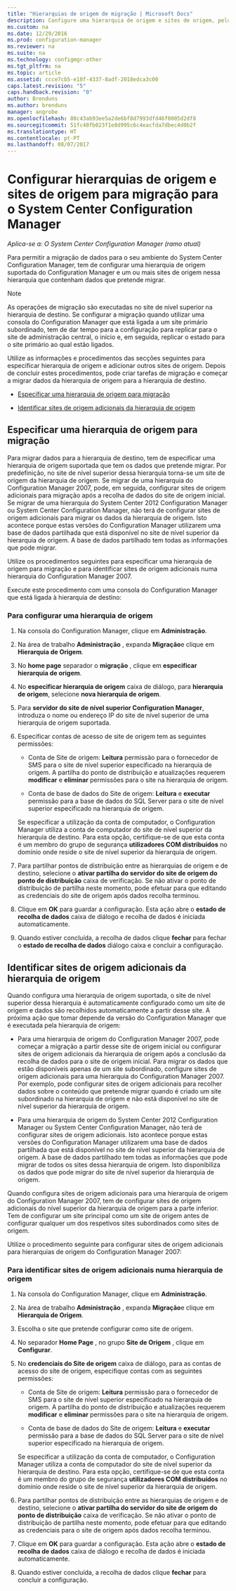 ```yaml
---
title: "Hierarquias de origem de migração | Microsoft Docs"
description: Configure uma hierarquia de origem e sites de origem, pelo que pode migrar dados para o seu ambiente do System Center Configuration Manager.
ms.custom: na
ms.date: 12/29/2016
ms.prod: configuration-manager
ms.reviewer: na
ms.suite: na
ms.technology: configmgr-other
ms.tgt_pltfrm: na
ms.topic: article
ms.assetid: ccce7cb5-e18f-4337-8adf-2018edca3c00
caps.latest.revision: "5"
caps.handback.revision: "0"
author: Brenduns
ms.author: brenduns
manager: angrobe
ms.openlocfilehash: 80c43ab93ee5a2de6bf8d7993dfd46f0005d2df8
ms.sourcegitcommit: 51fc48fb023f1e8d995c6c4eacfda7dbec4d0b2f
ms.translationtype: HT
ms.contentlocale: pt-PT
ms.lasthandoff: 08/07/2017
---
```

# <a name="configure-source-hierarchies-and-source-sites-for-migration-to-system-center-configuration-manager"></a>Configurar hierarquias de origem e sites de origem para migração para o System Center Configuration Manager

*Aplica-se a: O System Center Configuration Manager (ramo atual)*

Para permitir a migração de dados para o seu ambiente do System Center Configuration Manager, tem de configurar uma hierarquia de origem suportada do Configuration Manager e um ou mais sites de origem nessa hierarquia que contenham dados que pretende migrar.  

> [!NOTE]  
>  As operações de migração são executadas no site de nível superior na hierarquia de destino. Se configurar a migração quando utilizar uma consola do Configuration Manager que está ligada a um site primário subordinado, tem de dar tempo para a configuração para replicar para o site de administração central, o início e, em seguida, replicar o estado para o site primário ao qual estão ligados.  

 Utilize as informações e procedimentos das secções seguintes para especificar hierarquia de origem e adicionar outros sites de origem. Depois de concluir estes procedimentos, pode criar tarefas de migração e começar a migrar dados da hierarquia de origem para a hierarquia de destino.  

-   [Especificar uma hierarquia de origem para migração](#BKBM_ConfigSrcHierarchy)  

-   [Identificar sites de origem adicionais da hierarquia de origem](#BKBM_ConfigSrcSites)  

##  <a name="BKBM_ConfigSrcHierarchy"></a>Especificar uma hierarquia de origem para migração  
 Para migrar dados para a hierarquia de destino, tem de especificar uma hierarquia de origem suportada que tem os dados que pretende migrar. Por predefinição, no site de nível superior dessa hierarquia torna-se um site de origem da hierarquia de origem. Se migrar de uma hierarquia do Configuration Manager 2007, pode, em seguida, configurar sites de origem adicionais para migração após a recolha de dados do site de origem inicial. Se migrar de uma hierarquia do System Center 2012 Configuration Manager ou System Center Configuration Manager, não terá de configurar sites de origem adicionais para migrar os dados da hierarquia de origem. Isto acontece porque estas versões do Configuration Manager utilizarem uma base de dados partilhada que está disponível no site de nível superior da hierarquia de origem. A base de dados partilhado tem todas as informações que pode migrar.  

 Utilize os procedimentos seguintes para especificar uma hierarquia de origem para migração e para identificar sites de origem adicionais numa hierarquia do Configuration Manager 2007.  

 Execute este procedimento com uma consola do Configuration Manager que está ligada à hierarquia de destino:  

### <a name="to-configure-a-source-hierarchy"></a>Para configurar uma hierarquia de origem   

1.  Na consola do Configuration Manager, clique em **Administração**.  

2.  Na área de trabalho **Administração** , expanda **Migração**e clique em **Hierarquia de Origem**.  

3.  No **home page** separador o **migração** , clique em **especificar hierarquia de origem**.  

4.  No **especificar hierarquia de origem** caixa de diálogo, para **hierarquia de origem**, selecione **nova hierarquia de origem**.  

5.  Para **servidor do site de nível superior Configuration Manager**, introduza o nome ou endereço IP do site de nível superior de uma hierarquia de origem suportada.  

6.  Especificar contas de acesso de site de origem tem as seguintes permissões:  

    -   Conta de Site de origem: **Leitura** permissão para o fornecedor de SMS para o site de nível superior especificado na hierarquia de origem. A partilha do ponto de distribuição e atualizações requerem **modificar** e **eliminar** permissões para o site na hierarquia de origem.

    -   Conta de base de dados do Site de origem: **Leitura** e **executar** permissão para a base de dados do SQL Server para o site de nível superior especificado na hierarquia de origem.  

     Se especificar a utilização da conta de computador, o Configuration Manager utiliza a conta de computador do site de nível superior da hierarquia de destino. Para esta opção, certifique-se de que esta conta é um membro do grupo de segurança **utilizadores COM distribuídos** no domínio onde reside o site de nível superior da hierarquia de origem.  

7.  Para partilhar pontos de distribuição entre as hierarquias de origem e de destino, selecione o **ativar partilha do servidor do site de origem do ponto de distribuição** caixa de verificação. Se não ativar o ponto de distribuição de partilha neste momento, pode efetuar para que editando as credenciais do site de origem após dados recolha terminou.  

8.  Clique em **OK** para guardar a configuração. Esta ação abre o **estado de recolha de dados** caixa de diálogo e recolha de dados é iniciada automaticamente.  

9. Quando estiver concluída, a recolha de dados clique **fechar** para fechar o **estado de recolha de dados** diálogo caixa e concluir a configuração.  

##  <a name="BKBM_ConfigSrcSites"></a>Identificar sites de origem adicionais da hierarquia de origem  
 Quando configura uma hierarquia de origem suportada, o site de nível superior dessa hierarquia é automaticamente configurado como um site de origem e dados são recolhidos automaticamente a partir desse site. A próxima ação que tomar depende da versão do Configuration Manager que é executada pela hierarquia de origem:  

-   Para uma hierarquia de origem do Configuration Manager 2007, pode começar a migração a partir desse site de origem inicial ou configurar sites de origem adicionais da hierarquia de origem após a conclusão da recolha de dados para o site de origem inicial. Para migrar os dados que estão disponíveis apenas de um site subordinado, configure sites de origem adicionais para uma hierarquia do Configuration Manager 2007. Por exemplo, pode configurar sites de origem adicionais para recolher dados sobre o conteúdo que pretende migrar quando é criado um site subordinado na hierarquia de origem e não está disponível no site de nível superior da hierarquia de origem.  

-   Para uma hierarquia de origem do System Center 2012 Configuration Manager ou System Center Configuration Manager, não terá de configurar sites de origem adicionais. Isto acontece porque estas versões do Configuration Manager utilizarem uma base de dados partilhada que está disponível no site de nível superior da hierarquia de origem. A base de dados partilhado tem todas as informações que pode migrar de todos os sites dessa hierarquia de origem. Isto disponibiliza os dados que pode migrar do site de nível superior da hierarquia de origem.  

Quando configura sites de origem adicionais para uma hierarquia de origem do Configuration Manager 2007, tem de configurar sites de origem adicionais do nível superior da hierarquia de origem para a parte inferior. Tem de configurar um site principal como um site de origem antes de configurar qualquer um dos respetivos sites subordinados como sites de origem.  

Utilize o procedimento seguinte para configurar sites de origem adicionais para hierarquias de origem do Configuration Manager 2007:  

### <a name="to-identify-additional-source-sites-in-the-source-hierarchy"></a>Para identificar sites de origem adicionais numa hierarquia de origem 

1.  Na consola do Configuration Manager, clique em **Administração**.  

2.  Na área de trabalho **Administração** , expanda **Migração**e clique em **Hierarquia de Origem**.  

3.  Escolha o site que pretende configurar como site de origem.  

4.  No separador **Home Page** , no grupo **Site de Origem** , clique em **Configurar**.  

5.  No **credenciais do Site de origem** caixa de diálogo, para as contas de acesso do site de origem, especifique contas com as seguintes permissões:  

    -   Conta de Site de origem: **Leitura** permissão para o fornecedor de SMS para o site de nível superior especificado na hierarquia de origem. A partilha do ponto de distribuição e atualizações requerem **modificar** e **eliminar** permissões para o site na hierarquia de origem.  

    -   Conta de base de dados do Site de origem: **Leitura** e **executar** permissão para a base de dados do SQL Server para o site de nível superior especificado na hierarquia de origem.  

    Se especificar a utilização da conta de computador, o Configuration Manager utiliza a conta de computador do site de nível superior da hierarquia de destino. Para esta opção, certifique-se de que esta conta é um membro do grupo de segurança **utilizadores COM distribuídos** no domínio onde reside o site de nível superior da hierarquia de origem.  

6.  Para partilhar pontos de distribuição entre as hierarquias de origem e de destino, selecione o **ativar partilha do servidor do site de origem do ponto de distribuição** caixa de verificação. Se não ativar o ponto de distribuição de partilha neste momento, pode efetuar para que editando as credenciais para o site de origem após dados recolha terminou.  

7. Clique em **OK** para guardar a configuração. Esta ação abre o **estado de recolha de dados** caixa de diálogo e recolha de dados é iniciada automaticamente.  

8.  Quando estiver concluída, a recolha de dados clique **fechar** para concluir a configuração.  

